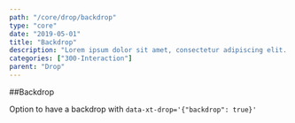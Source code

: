 ```yaml
---
path: "/core/drop/backdrop"
type: "core"
date: "2019-05-01"
title: "Backdrop"
description: "Lorem ipsum dolor sit amet, consectetur adipiscing elit. Nunc tempus laoreet leo sit amet iaculis."
categories: ["300-Interaction"]
parent: "Drop"
---
```


##Backdrop

Option to have a backdrop with `data-xt-drop='{"backdrop": true}'`

<demo>
  <demovanilla src="demos/inline/demos/drop/backdrop">
  </demovanilla>
</demo>
